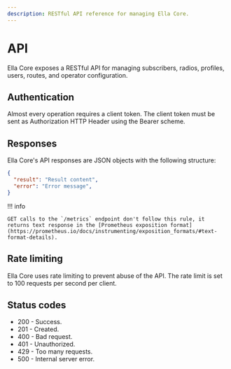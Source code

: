 ```yaml
---
description: RESTful API reference for managing Ella Core.
---
```


# API

Ella Core exposes a RESTful API for managing subscribers, radios, profiles, users, routes, and operator configuration.

## Authentication

Almost every operation requires a client token. The client token must be sent as Authorization HTTP Header using the Bearer <token> scheme.

## Responses

Ella Core's API responses are JSON objects with the following structure:

```json
{
  "result": "Result content",
  "error": "Error message",
}
```

!!! info

    GET calls to the `/metrics` endpoint don't follow this rule, it returns text response in the [Prometheus exposition format](https://prometheus.io/docs/instrumenting/exposition_formats/#text-format-details).

## Rate limiting

Ella Core uses rate limiting to prevent abuse of the API. The rate limit is set to 100 requests per second per client.

## Status codes

- 200 - Success.
- 201 - Created.
- 400 - Bad request.
- 401 - Unauthorized.
- 429 - Too many requests.
- 500 - Internal server error.
